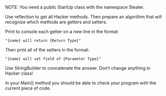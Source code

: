 NOTE: You need a public StartUp class with the namespace Stealer.

Use reflection to get all Hacker methods. Then prepare an algorithm that will recognize which methods are getters and setters.

Print to console each getter on a new line in the format:

    "{name} will return {Return Type}"

Then print all of the setters in the format:

    "{name} will set field of {Parameter Type}"

Use StringBuilder to concatenate the answer. Don’t change anything in Hacker class!

In your Main() method you should be able to check your program with the current piece of code.
